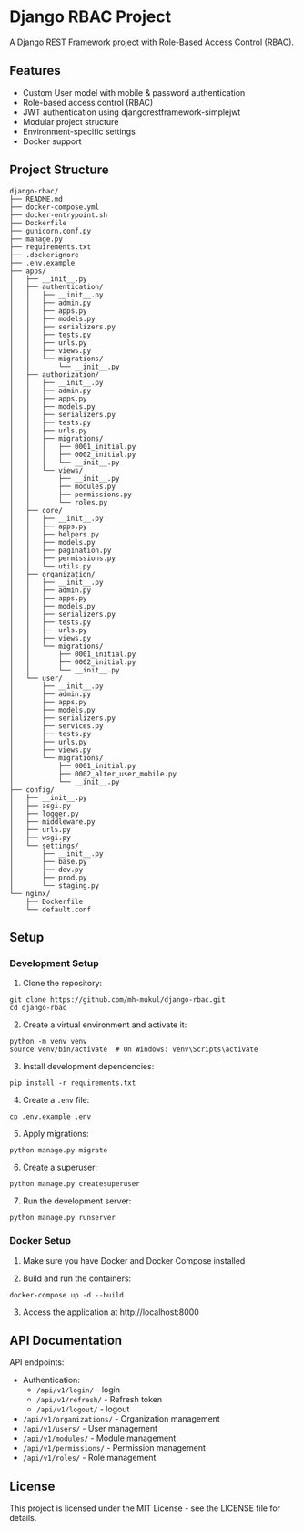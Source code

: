 # Django RBAC Project

A Django REST Framework project with Role-Based Access Control (RBAC).

## Features

- Custom User model with mobile & password authentication
- Role-based access control (RBAC)
- JWT authentication using djangorestframework-simplejwt
- Modular project structure
- Environment-specific settings
- Docker support

## Project Structure

```
django-rbac/
├── README.md
├── docker-compose.yml
├── docker-entrypoint.sh
├── Dockerfile
├── gunicorn.conf.py
├── manage.py
├── requirements.txt
├── .dockerignore
├── .env.example
├── apps/
│   ├── __init__.py
│   ├── authentication/
│   │   ├── __init__.py
│   │   ├── admin.py
│   │   ├── apps.py
│   │   ├── models.py
│   │   ├── serializers.py
│   │   ├── tests.py
│   │   ├── urls.py
│   │   ├── views.py
│   │   └── migrations/
│   │       └── __init__.py
│   ├── authorization/
│   │   ├── __init__.py
│   │   ├── admin.py
│   │   ├── apps.py
│   │   ├── models.py
│   │   ├── serializers.py
│   │   ├── tests.py
│   │   ├── urls.py
│   │   ├── migrations/
│   │   │   ├── 0001_initial.py
│   │   │   ├── 0002_initial.py
│   │   │   └── __init__.py
│   │   └── views/
│   │       ├── __init__.py
│   │       ├── modules.py
│   │       ├── permissions.py
│   │       └── roles.py
│   ├── core/
│   │   ├── __init__.py
│   │   ├── apps.py
│   │   ├── helpers.py
│   │   ├── models.py
│   │   ├── pagination.py
│   │   ├── permissions.py
│   │   └── utils.py
│   ├── organization/
│   │   ├── __init__.py
│   │   ├── admin.py
│   │   ├── apps.py
│   │   ├── models.py
│   │   ├── serializers.py
│   │   ├── tests.py
│   │   ├── urls.py
│   │   ├── views.py
│   │   └── migrations/
│   │       ├── 0001_initial.py
│   │       ├── 0002_initial.py
│   │       └── __init__.py
│   └── user/
│       ├── __init__.py
│       ├── admin.py
│       ├── apps.py
│       ├── models.py
│       ├── serializers.py
│       ├── services.py
│       ├── tests.py
│       ├── urls.py
│       ├── views.py
│       └── migrations/
│           ├── 0001_initial.py
│           ├── 0002_alter_user_mobile.py
│           └── __init__.py
├── config/
│   ├── __init__.py
│   ├── asgi.py
│   ├── logger.py
│   ├── middleware.py
│   ├── urls.py
│   ├── wsgi.py
│   └── settings/
│       ├── __init__.py
│       ├── base.py
│       ├── dev.py
│       ├── prod.py
│       └── staging.py
└── nginx/
    ├── Dockerfile
    └── default.conf

```

## Setup

### Development Setup

1. Clone the repository:

```
git clone https://github.com/mh-mukul/django-rbac.git
cd django-rbac
```

2. Create a virtual environment and activate it:

```
python -m venv venv
source venv/bin/activate  # On Windows: venv\Scripts\activate
```

3. Install development dependencies:

```
pip install -r requirements.txt
```

4. Create a `.env` file:

```
cp .env.example .env
```

5. Apply migrations:

```
python manage.py migrate
```

6. Create a superuser:

```
python manage.py createsuperuser
```

7. Run the development server:

```
python manage.py runserver
```

### Docker Setup

1. Make sure you have Docker and Docker Compose installed

2. Build and run the containers:

```
docker-compose up -d --build
```

3. Access the application at http://localhost:8000

## API Documentation

API endpoints:

- Authentication:
  - `/api/v1/login/` - login
  - `/api/v1/refresh/` - Refresh token
  - `/api/v1/logout/` - logout
- `/api/v1/organizations/` - Organization management
- `/api/v1/users/` - User management
- `/api/v1/modules/` - Module management
- `/api/v1/permissions/` - Permission management
- `/api/v1/roles/` - Role management

## License

This project is licensed under the MIT License - see the LICENSE file for details.
